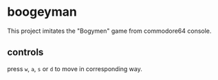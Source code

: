 # boogeyman

This project imitates the "Bogymen" game from commodore64 console.

## controls

press `w`, `a`, `s` or `d` to move in corresponding way.
